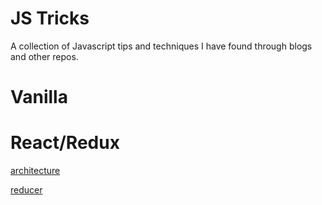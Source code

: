# JS Tricks

A collection of Javascript tips and techniques I have found through blogs and other repos.

# Vanilla

# React/Redux

[architecture]('/react/architecture.md')

[reducer]("https://github.com/colinritchey/JS-Tricks/blob/master/react/reducer/reducerTricks.md")
